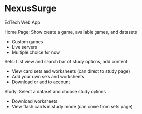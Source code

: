 # NexusSurge
EdTech Web App

Home Page: Show create a game, available games, and datasets
 - Custom games 
 - Live servers 
 - Multiple choice for now

Sets: List view and search bar of study options, add content
- View card sets and worksheets (can direct to study page)
- Add your own sets and worksheets 
- Download or add to account

Study: Select a dataset and choose study options
- Download worksheets
- View flash cards in study mode (can come from sets page)

